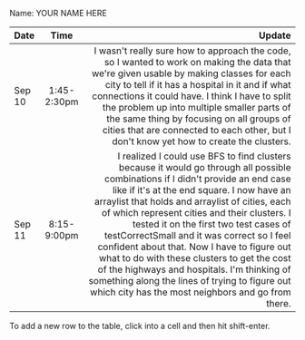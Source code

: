 Name: YOUR NAME HERE

| Date   |    Time     |                                                                                                                                                                                                                                                                                                                                                                                                                                                                                                                                                                                                                        Update |
|:-------|:-----------:|------------------------------------------------------------------------------------------------------------------------------------------------------------------------------------------------------------------------------------------------------------------------------------------------------------------------------------------------------------------------------------------------------------------------------------------------------------------------------------------------------------------------------------------------------------------------------------------------------------------------------:|
| Sep 10 | 1:45-2:30pm |                                                                                                                                                                                           I wasn't really sure how to approach the code, so I wanted to work on making the data that we're given usable by making classes for each city to tell if it has a hospital in it and if what connections it could have. I think I have to split the problem up into multiple smaller parts of the same thing by focusing on all groups of cities that are connected to each other, but I don't know yet how to create the clusters. |
| Sep 11 | 8:15-9:00pm | I realized I could use BFS to find clusters because it would go through all possible combinations if I didn't provide an end case like if it's at the end square. I now have an arraylist that holds and arraylist of cities, each of which represent cities and their clusters. I tested it on the first two test cases of testCorrectSmall and it was correct so I feel confident about that. Now I have to figure out what to do with these clusters to get the cost of the highways and hospitals. I'm thinking of something along the lines of trying to figure out which city has the most neighbors and go from there. |


To add a new row to the table, click into a cell and then hit shift-enter.